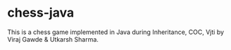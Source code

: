 # chess-java
This is a chess game implemented in Java during Inheritance, COC, Vjti by Viraj Gawde & Utkarsh Sharma.
